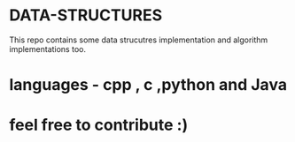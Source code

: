 # DATA-STRUCTURES

This repo contains some data strucutres implementation and algorithm implementations too.

# languages - cpp , c ,python and Java

# feel free to contribute :)
